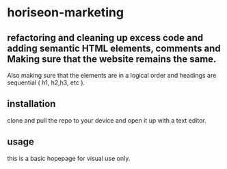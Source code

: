 # horiseon-marketing

## refactoring and cleaning up excess code and adding semantic HTML elements, comments and Making sure that the website remains the same. 
Also making sure that the elements are in a logical order and headings are sequential ( h1, h2,h3, etc ).

## installation

clone and pull the repo to your device and open it up with a text editor.

## usage 

this is a basic hopepage for visual use only.

